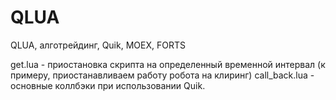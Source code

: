 # QLUA
QLUA, алготрейдинг, Quik, MOEX, FORTS

get.lua - приостановка скрипта на определенный временной интервал (к примеру, приостанавливаем работу робота на клиринг)
call_back.lua - основные коллбэки при использовании Quik.

